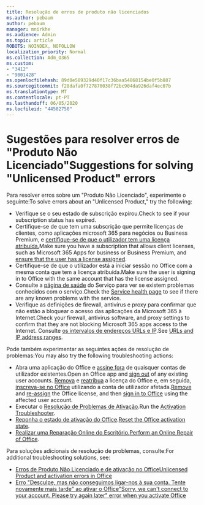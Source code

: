 ```yaml
---
title: Resolução de erros de produto não licenciados
ms.author: pebaum
author: pebaum
manager: mnirkhe
ms.audience: Admin
ms.topic: article
ROBOTS: NOINDEX, NOFOLLOW
localization_priority: Normal
ms.collection: Adm_O365
ms.custom:
- "3412"
- "9001428"
ms.openlocfilehash: 89d0e589329d40f17c36baa54868154be0f5b887
ms.sourcegitcommit: f28dafa0f727870038f72bc904da926daf4ec07b
ms.translationtype: MT
ms.contentlocale: pt-PT
ms.lasthandoff: 06/05/2020
ms.locfileid: "44582750"
---
```

# <a name="suggestions-for-solving-unlicensed-product-errors"></a><span data-ttu-id="722f0-102">Sugestões para resolver erros de "Produto Não Licenciado"</span><span class="sxs-lookup"><span data-stu-id="722f0-102">Suggestions for solving "Unlicensed Product" errors</span></span>

<span data-ttu-id="722f0-103">Para resolver erros sobre um "Produto Não Licenciado", experimente o seguinte:</span><span class="sxs-lookup"><span data-stu-id="722f0-103">To solve errors about an "Unlicensed Product," try the following:</span></span>

- <span data-ttu-id="722f0-104">Verifique se o seu estado de subscrição expirou.</span><span class="sxs-lookup"><span data-stu-id="722f0-104">Check to see if your subscription status has expired.</span></span>
- <span data-ttu-id="722f0-105">Certifique-se de que tem uma subscrição que permite licenças de clientes, como aplicações microsoft 365 para negócios ou Business Premium, e [certifique-se de que o utilizador tem uma licença atribuída.](https://docs.microsoft.com/microsoft-365/admin/add-users/add-users)</span><span class="sxs-lookup"><span data-stu-id="722f0-105">Make sure you have a subscription that allows client licenses, such as Microsoft 365 Apps for business or Business Premium, and [ensure that the user has a license assigned](https://docs.microsoft.com/microsoft-365/admin/add-users/add-users).</span></span> 
- <span data-ttu-id="722f0-106">Certifique-se de que o utilizador está a iniciar sessão no Office com a mesma conta que tem a licença atribuída.</span><span class="sxs-lookup"><span data-stu-id="722f0-106">Make sure the user is signing in to Office with the same account that has the license assigned.</span></span>
- <span data-ttu-id="722f0-107">Consulte a [página de saúde](https://docs.microsoft.com/office365/enterprise/view-service-health) do Serviço para ver se existem problemas conhecidos com o serviço.</span><span class="sxs-lookup"><span data-stu-id="722f0-107">Check the [Service health page](https://docs.microsoft.com/office365/enterprise/view-service-health) to see if there are any known problems with the service.</span></span>
- <span data-ttu-id="722f0-108">Verifique as definições de firewall, antivírus e proxy para confirmar que não estão a bloquear o acesso das aplicações da Microsoft 365 à Internet.</span><span class="sxs-lookup"><span data-stu-id="722f0-108">Check your firewall, antivirus software, and proxy settings to confirm that they are not blocking Microsoft 365 apps access to the Internet.</span></span> <span data-ttu-id="722f0-109">Consulte [os intervalos de endereços URLs e IP](https://docs.microsoft.com/office365/enterprise/urls-and-ip-address-ranges).</span><span class="sxs-lookup"><span data-stu-id="722f0-109">See [URLs and IP address ranges](https://docs.microsoft.com/office365/enterprise/urls-and-ip-address-ranges).</span></span>

<span data-ttu-id="722f0-110">Pode também experimentar as seguintes ações de resolução de problemas:</span><span class="sxs-lookup"><span data-stu-id="722f0-110">You may also try the following troubleshooting actions:</span></span> 

- <span data-ttu-id="722f0-111">Abra uma aplicação do Office e [assine fora](https://support.office.com/article/5a20dc11-47e9-4b6f-945d-478cb6d92071) de quaisquer contas de utilizador existentes.</span><span class="sxs-lookup"><span data-stu-id="722f0-111">Open an Office app and [sign out](https://support.office.com/article/5a20dc11-47e9-4b6f-945d-478cb6d92071) of any existing user accounts.</span></span> <span data-ttu-id="722f0-112">[Remova](https://docs.microsoft.com/microsoft-365/admin/manage/remove-licenses-from-users) e [reatribua](https://docs.microsoft.com/microsoft-365/admin/manage/assign-licenses-to-users) a licença do Office e, em seguida, [inscreva-se no Office](https://support.office.com/article/628ea040-f265-49de-b986-be09c3ebf8a9) utilizando a conta de utilizador afetada.</span><span class="sxs-lookup"><span data-stu-id="722f0-112">[Remove](https://docs.microsoft.com/microsoft-365/admin/manage/remove-licenses-from-users) and [re-assign](https://docs.microsoft.com/microsoft-365/admin/manage/assign-licenses-to-users) the Office license, and then [sign in to Office](https://support.office.com/article/628ea040-f265-49de-b986-be09c3ebf8a9) using the affected user account.</span></span>
- <span data-ttu-id="722f0-113">Executar o [Resolução de Problemas de Ativação](https://aka.ms/SARA-OfficeActivation-Alchemy).</span><span class="sxs-lookup"><span data-stu-id="722f0-113">Run the [Activation Troubleshooter](https://aka.ms/SARA-OfficeActivation-Alchemy).</span></span>
- <span data-ttu-id="722f0-114">[Reponha o estado de ativação do Office](https://docs.microsoft.com/office365/troubleshoot/activation/reset-office-365-proplus-activation-state).</span><span class="sxs-lookup"><span data-stu-id="722f0-114">[Reset the Office activation state](https://docs.microsoft.com/office365/troubleshoot/activation/reset-office-365-proplus-activation-state).</span></span> 
- <span data-ttu-id="722f0-115">[Realizar uma Reparação Online do Escritório.](https://support.office.com/Article/7821d4b6-7c1d-4205-aa0e-a6b40c5bb88b)</span><span class="sxs-lookup"><span data-stu-id="722f0-115">[Perform an Online Repair of Office](https://support.office.com/Article/7821d4b6-7c1d-4205-aa0e-a6b40c5bb88b).</span></span>

<span data-ttu-id="722f0-116">Para soluções adicionais de resolução de problemas, consulte:</span><span class="sxs-lookup"><span data-stu-id="722f0-116">For additional troubleshooting solutions, see:</span></span> 

- [<span data-ttu-id="722f0-117">Erros de Produto Não Licenciado e de ativação no Office</span><span class="sxs-lookup"><span data-stu-id="722f0-117">Unlicensed Product and activation errors in Office</span></span>](https://support.office.com/Article/0d23d3c0-c19c-4b2f-9845-5344fedc4380)
- [<span data-ttu-id="722f0-118">Erro "Desculpe, mas não conseguimos ligar-nos à sua conta. Tente novamente mais tarde" ao ativar o Office</span><span class="sxs-lookup"><span data-stu-id="722f0-118">"Sorry, we can't connect to your account. Please try again later" error when you activate Office</span></span>](https://docs.microsoft.com/office/troubleshoot/activation-installation/issue-when-activate-office-from-office-365)